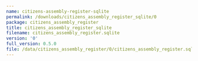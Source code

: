 ```yaml
---
name: citizens-assembly-register-sqlite
permalink: /downloads/citizens_assembly_register_sqlite/0
package: citizens_assembly_register
title: citizens_assembly_register_sqlite
filename: citizens_assembly_register.sqlite
version: '0'
full_version: 0.5.0
file: /data/citizens_assembly_register/0/citizens_assembly_register.sqlite
---
```

